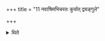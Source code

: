 +++
title = "11 नवाश्रिमभिचरतः कुर्यात् द्व्यङ्गुले"

+++

<details><summary>थिते</summary>

नवाश्रिमभिचरतः कुर्यात् । द्व्यङ्गुले बिलादधस्तात् ११
</details>
